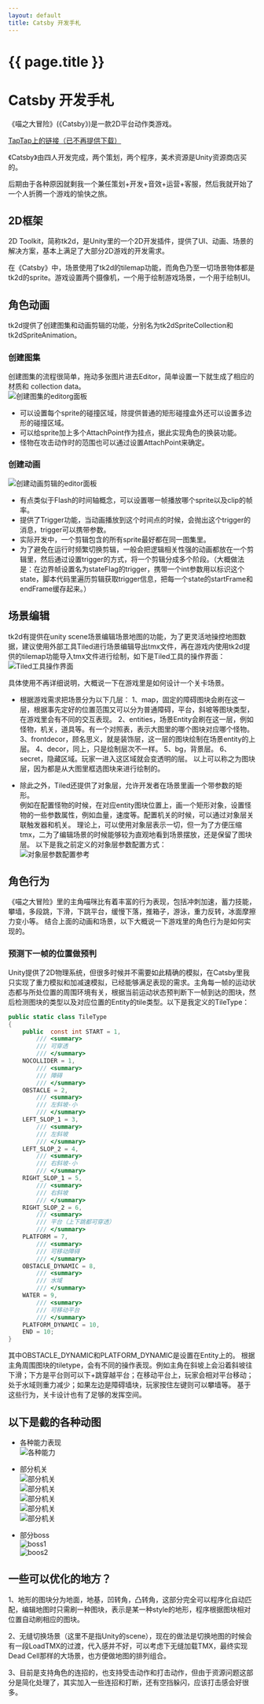 ```yaml
---
layout: default
title: Catsby 开发手札
---
```


{{ page.title }}
================
# Catsby 开发手札

《喵之大冒险》(《Catsby》)是一款2D平台动作类游戏。

[TapTap上的链接（已不再提供下载）](https://www.taptap.com/app/71471)  

《Catsby》由四人开发完成，两个策划，两个程序，美术资源是Unity资源商店买的。

后期由于各种原因就剩我一个兼任策划+开发+音效+运营+客服，然后我就开始了一个人折腾一个游戏的愉快之旅。

## 2D框架  

2D Toolkit，简称tk2d，是Unity里的一个2D开发插件，提供了UI、动画、场景的解决方案，基本上满足了大部分2D游戏的开发需求。

在《Catsby》中，场景使用了tk2d的tilemap功能，而角色乃至一切场景物体都是tk2d的sprite。游戏设置两个摄像机，一个用于绘制游戏场景，一个用于绘制UI。

## 角色动画  
tk2d提供了创建图集和动画剪辑的功能，分别名为tk2dSpriteCollection和tk2dSpriteAnimation。

### 创建图集

创建图集的流程很简单，拖动多张图片进去Editor，简单设置一下就生成了相应的材质和 collection data。  
![创建图集的editorg面板](/images/1.PNG)

* 可以设置每个sprite的碰撞区域，除提供普通的矩形碰撞盒外还可以设置多边形的碰撞区域。  
* 可以给sprite加上多个AttachPoint作为挂点，据此实现角色的换装功能。  
* 怪物在攻击动作时的范围也可以通过设置AttachPoint来确定。

### 创建动画

![创建动画剪辑的editor面板](/images/2.PNG)

* 有点类似于Flash的时间轴概念，可以设置哪一帧播放哪个sprite以及clip的帧率。
* 提供了Trigger功能，当动画播放到这个时间点的时候，会抛出这个trigger的消息，trigger可以携带参数。  
* 实际开发中，一个剪辑包含的所有sprite最好都在同一图集里。
* 为了避免在运行时频繁切换剪辑，一般会把逻辑相关性强的动画都放在一个剪辑里，然后通过设置trigger的方式，将一个剪辑分成多个阶段。（大概做法是：在边界帧设置名为stateFlag的trigger，携带一个int参数用以标识这个state，脚本代码里遍历剪辑获取trigger信息，把每一个state的startFrame和endFrame缓存起来。）

## 场景编辑

tk2d有提供在unity scene场景编辑场景地图的功能，为了更灵活地操控地图数据，建议使用外部工具Tiled进行场景编辑导出tmx文件，再在游戏内使用tk2d提供的tilemap功能导入tmx文件进行绘制，如下是Tiled工具的操作界面：  
![Tiled工具操作界面](/images/4.PNG)

具体使用不再详细说明，大概说一下在游戏里是如何设计一个关卡场景。

* 根据游戏需求把场景分为以下几层：
    1、map，固定的障碍图块会刷在这一层，根据事先定好的位置范围又可以分为普通障碍，平台，斜坡等图块类型，在游戏里会有不同的交互表现。
    2、entities，场景Entity会刷在这一层，例如怪物，机关，道具等。有一个对照表，表示大图里的哪个图块对应哪个怪物。
    3、frontdecor，顾名思义，就是装饰层，这一层的图块绘制在场景entity的上层。
    4、decor，同上，只是绘制层次不一样。
    5、bg，背景层。
    6、secret，隐藏区域。玩家一进入这区域就会变透明的层。
    以上可以称之为图块层，因为都是从大图里框选图块来进行绘制的。

* 除此之外，Tiled还提供了对象层，允许开发者在场景里画一个带参数的矩形。  
    例如在配置怪物的时候，在对应entity图块位置上，画一个矩形对象，设置怪物的一些参数属性，例如血量，速度等。配置机关的时候，可以通过对象层关联触发器和机关。
    理论上，可以使用对象层表示一切，但一为了方便压缩tmx，二为了编辑场景的时候能够较为直观地看到场景摆放，还是保留了图块层。
    以下是我之前定义的对象层参数配置方式：  
    ![对象层参数配置参考](/images/5.PNG)

## 角色行为

《喵之大冒险》里的主角喵咪比有着丰富的行为表现，包括冲刺加速，蓄力技能，攀墙，多段跳，下滑，下跳平台，缓慢下落，推箱子，游泳，重力反转，冰面摩擦力变小等。
结合上面的动画和场景，以下大概说一下游戏里的角色行为是如何实现的。  

### 预测下一帧的位置做预判
Unity提供了2D物理系统，但很多时候并不需要如此精确的模拟，在Catsby里我只实现了重力模拟和加减速模拟，已经能够满足表现的需求。主角每一帧的运动状态都与所处位置的周围环境有关，根据当前运动状态预判断下一帧到达的图块，然后检测图块的类型以及对应位置的Entity的tile类型。以下是我定义的TileType：
``` c#
public static class TileType
{
    public  const int START = 1,
        /// <summary>
        /// 可穿透
        /// </summary>
    NOCOLLIDER = 1,
        /// <summary>
        /// 障碍
        /// </summary>
    OBSTACLE = 2,
        /// <summary>
        /// 左斜坡-小
        /// </summary>
    LEFT_SLOP_1 = 3,
        /// <summary>
        /// 左斜坡
        /// </summary>
    LEFT_SLOP_2 = 4,
        /// <summary>
        /// 右斜坡-小
        /// </summary>
    RIGHT_SLOP_1 = 5,
        /// <summary>
        /// 右斜坡
        /// </summary>
    RIGHT_SLOP_2 = 6,
        /// <summary>
        /// 平台（上下跳都可穿透）
        /// </summary>
    PLATFORM = 7,
        /// <summary>
        /// 可移动障碍
        /// </summary>
    OBSTACLE_DYNAMIC = 8,
        /// <summary>
        /// 水域
        /// </summary>
    WATER = 9,
        /// <summary>
        /// 可移动平台
        /// </summary>
    PLATFORM_DYNAMIC = 10,
    END = 10;
}
```
其中OBSTACLE_DYNAMIC和PLATFORM_DYNAMIC是设置在Entity上的。
根据主角周围图块的tiletype，会有不同的操作表现。例如主角在斜坡上会沿着斜坡往下滑；下方是平台则可以下+跳穿越平台；在移动平台上，玩家会相对平台移动；处于水域则重力减少；如果左边是障碍墙块，玩家按住左键则可以攀墙等。
基于这些行为，关卡设计也有了足够的发挥空间。


## 以下是截的各种动图

* 各种能力表现  
![各种能力](/images/10.gif)

* 部分机关  
![部分机关](/images/11.gif)  
![部分机关](/images/12.gif)  
![部分机关](/images/13.gif)  
![部分机关](/images/14.gif)  
![部分机关](/images/22.gif)  

* 部分boss  
![boss1](/images/15.gif)  
![boos2](/images/21.gif)  

## 一些可以优化的地方？

1、地形的图块分为地面，地基，凹转角，凸转角，这部分完全可以程序化自动匹配，编辑地图时只需刷一种图块，表示是某一种style的地形，程序根据图块相对位置自动刷相应的图块。

2、无缝切换场景（这里不是指Unity的scene），现在的做法是切换地图的时候会有一段LoadTMX的过渡，代入感并不好，可以考虑下无缝加载TMX，最终实现Dead Cell那样的大场景，也方便做地图的排列组合。

3、目前是支持角色的连招的，也支持受击动作和打击动作，但由于资源问题这部分是简化处理了，其实加入一些连招和打断，还有空挡躲闪，应该打击感会好很多。



